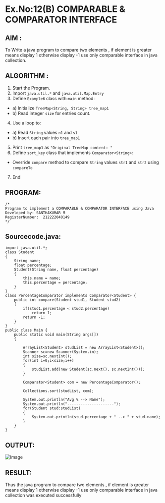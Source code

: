 # Ex.No:12(B)   COMPARABLE & COMPARATOR INTERFACE
## AIM :
To Write a java program to compare two elements , if element is greater means display 1 otherwise display -1 use only comparable interface in java collection.


## ALGORITHM :
1.	Start the Program.
2.	Import `java.util.*` and `java.util.Map.Entry`
3.	Define `Example6` class with `main` method:
-	a) Initialize `TreeMap<String, String> tree_map1`
-	b) Read integer `size` for entries count.
4.	Use a loop to:
-	a) Read `String` values `n1` and `s1`
-	b) Insert each pair into `tree_map1`
5.	Print `tree_map1` as `"Original TreeMap content: "`
6.	Define `sort_key` class that implements `Comparator<String>`:
-	Override `compare` method to compare `String` values `str1` and `str2` using
`compareTo`
7.	End


## PROGRAM:
 ```
/*
Program to implement a COMPARABLE & COMPARATOR INTERFACE using Java
Developed by: SANTHAKUMAR M
RegisterNumber:  212222040149
*/
```

## Sourcecode.java:
```
import java.util.*;
class Student
{
	String name;
	float percentage;
	Student(String name, float percentage)
	{
		this.name = name;
		this.percentage = percentage;
	}
}
class PercentageComparator implements Comparator<Student> {
	public int compare(Student stud1, Student stud2)
	{
		if(stud1.percentage < stud2.percentage)
			return 1;
		return -1;
	}
}
public class Main {
	public static void main(String args[])
	{
	
		ArrayList<Student> studList = new ArrayList<Student>();
		Scanner sc=new Scanner(System.in);
		int size=sc.nextInt();
		for(int i=0;i<size;i++)
		{
		    studList.add(new Student(sc.next(), sc.nextInt()));
		}
		
		Comparator<Student> com = new PercentageComparator();
		
		Collections.sort(studList, com);
		
		System.out.println("Avg % --> Name");
		System.out.println("---------------------");
		for(Student stud:studList) 
		{
			System.out.println(stud.percentage + " --> " + stud.name);
		}		
	}	
}
```






## OUTPUT:

![Image](https://github.com/user-attachments/assets/a05b5984-5ade-4d65-b0e8-2dbb97fe659c)

## RESULT:
Thus the java program to compare two elements , if element is greater means display 1 otherwise display -1 use only comparable interface in java collection was executed successfully




